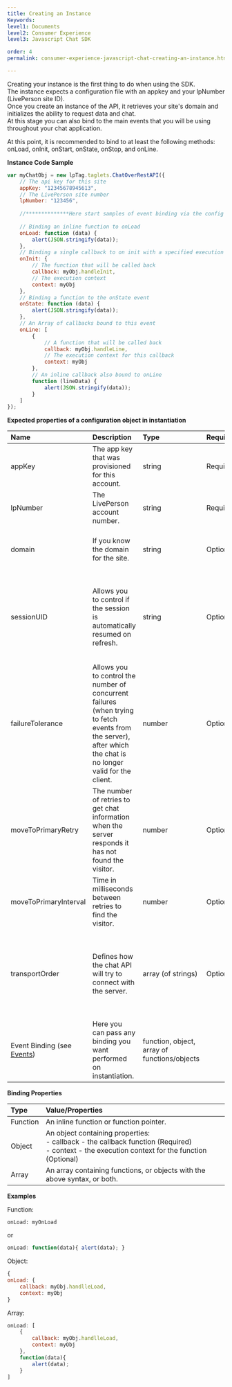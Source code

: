 ```yaml
---
title: Creating an Instance
Keywords:
level1: Documents
level2: Consumer Experience
level3: Javascript Chat SDK

order: 4
permalink: consumer-experience-javascript-chat-creating-an-instance.html

---
```


Creating your instance is the first thing to do when using the SDK.   
The instance expects a configuration file with an appkey and your lpNumber (LivePerson site ID).   
Once you create an instance of the API, it retrieves your site's domain and initializes the ability to request data and chat.   
At this stage you can also bind to the main events that you will be using throughout your chat application.

At this point, it is recommended to bind to at least the following methods: onLoad, onInit, onStart, onState, onStop, and onLine.

**Instance Code Sample**

```javascript
var myChatObj = new lpTag.taglets.ChatOverRestAPI({
    // The api key for this site
    appKey: "12345678945613",
    // The LivePerson site number
    lpNumber: "123456",
    
    //**************Here start samples of event binding via the config **************************************
    
    // Binding an inline function to onLoad
    onLoad: function (data) {
        alert(JSON.stringify(data));
    },
    // Binding a single callback to on init with a specified execution context
    onInit: {
        // The function that will be called back
        callback: myObj.handleInit,
        // The execution context
        context: myObj 
    },
    // Binding a function to the onState event
    onState: function (data) {
        alert(JSON.stringify(data));
    },
    // An Array of callbacks bound to this event
    onLine: [
        {
            // A function that will be called back
            callback: myObj.handleLine,
            // The execution context for this callback
            context: myObj 
        },
        // An inline callback also bound to onLine
        function (lineData) { 
            alert(JSON.stringify(data));
        }
    ]
});                                                                                              
```
**Expected properties of a configuration object in instantiation**

| Name | Description | Type | Required | Notes |
| :--- | :--- | :--- | :--- | :--- |
| appKey | The app key that was provisioned for this account. | string | Required | |
| lpNumber | The LivePerson account number. | string | Required | |
| domain | If you know the domain for the site. | string | Optional | This is taken care of in case you do not know the domain. | 
| sessionUID | Allows you to control if the session is automatically resumed on refresh. | string | Optional | If set, it will need to be set to the same info for refreshes, otherwise the chat will not be automatically resumed. |
| failureTolerance | Allows you to control the number of concurrent failures (when trying to fetch events from the server), after which the chat is no longer valid for the client. | number | Optional | |
| moveToPrimaryRetry| The number of retries to get chat information when the server responds it has not found the visitor. | number | Optional ||
| moveToPrimaryInterval | Time in milliseconds between retries to find the visitor. | number | Optional | |
| transportOrder | Defines how the chat API will try to connect with the server. | array (of strings) | Optional | Currently only 'postmessage' is supported <br> It is best not to override this property since it may cause unexpected behavior. |
| Event Binding (see [Events](consumer-experience-javascript-chat-events.html)) | Here you can pass any binding you want performed on instantiation. | function, object, array of functions/objects | | Binding supports functions, objects and mixed arrays of both. |

**Binding Properties**

| Type | Value/Properties |
| :--- | :--- |
| Function  | An inline function or function pointer. | 
| Object | An object containing properties: <br> - callback - the callback function (Required) <br> - context - the execution context for the function (Optional) |
| Array | An array containing functions, or objects with the above syntax, or both. |
  
**Examples**

Function:


`onLoad: myOnLoad`

or

```javascript
onLoad: function(data){ alert(data); }
```    
Object: 

```javascript
{
onLoad: {
    callback: myObj.handlleLoad,
    context: myObj
}
```
Array:

```javascript
onLoad: [
    {
        callback: myObj.handlleLoad,
        context: myObj
    },
    function(data){ 
        alert(data); 
    }
]
```



